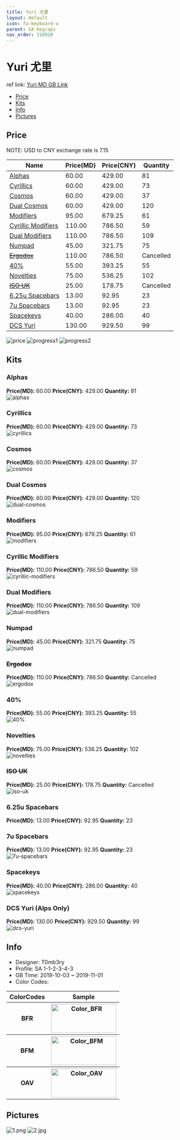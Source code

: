```yaml
---
title: Yuri 尤里
layout: default
icon: fa-keyboard-o
parent: SA Keycaps
nav_order: 310920
---
```


# Yuri 尤里

ref link: [Yuri MD GB Link](https://drop.com/buy/drop-t0mb3ry-sa-yuri-custom-keycap-set)  

* [Price](#price)  
* [Kits](#kits)  
* [Info](#info)  
* [Pictures](#pictures)  


## Price  
NOTE: USD to CNY exchange rate is 7.15

| Name          | Price(MD)    |  Price(CNY) | Quantity |
| ------------- | ------------ |  ---------- | -------- |
|[Alphas](#alphas)|60.00|429.00|81|
|[Cyrillics](#cyrillics)|60.00|429.00|73|
|[Cosmos](#cosmos)|60.00|429.00|37|
|[Dual Cosmos](#dual-cosmos)|60.00|429.00|120|
|[Modifiers](#modifiers)|95.00|679.25|61|
|[Cyrillic Modifiers](#cyrillic-modifiers)|110.00|786.50|59|
|[Dual Modifiers](#dual-modifiers)|110.00|786.50|109|
|[Numpad](#numpad)|45.00|321.75|75|
|[~~Ergodox~~](#ergodox)|110.00|786.50|Cancelled|
|[40%](#40%)|55.00|393.25|55|
|[Novelties](#novelties)|75.00|536.25|102|
|[~~ISO UK~~](#iso-uk)|25.00|178.75|Cancelled|
|[6.25u Spacebars](#625u-spacebars)|13.00|92.95|23|
|[7u Spacebars](#7u-spacebars)|13.00|92.95|23|
|[Spacekeys](#spacekeys)|40.00|286.00|40|
|[DCS Yuri](#dcs-yuri)|130.00|929.50|99|

<img src="{{ 'assets/images/sa-keycaps/yuri/price.jpg' | relative_url }}" alt="price" class="image featured">
<img src="{{ 'assets/images/sa-keycaps/yuri/progress1.png' | relative_url }}" alt="progress1" class="image featured">
<img src="{{ 'assets/images/sa-keycaps/yuri/progress2.png' | relative_url }}" alt="progress2" class="image featured">

## Kits  
### Alphas  
**Price(MD):** 60.00    **Price(CNY):** 429.00    **Quantity:** 81  
<img src="{{ 'assets/images/sa-keycaps/yuri/kits_pics/alphas.png' | relative_url }}" alt="alphas" class="image featured">

### Cyrillics  
**Price(MD):** 60.00    **Price(CNY):** 429.00    **Quantity:** 73  
<img src="{{ 'assets/images/sa-keycaps/yuri/kits_pics/cyrillics.png' | relative_url }}" alt="cyrillics" class="image featured">

### Cosmos  
**Price(MD):** 60.00    **Price(CNY):** 429.00    **Quantity:** 37  
<img src="{{ 'assets/images/sa-keycaps/yuri/kits_pics/cosmos.png' | relative_url }}" alt="cosmos" class="image featured">

### Dual Cosmos  
**Price(MD):** 60.00    **Price(CNY):** 429.00    **Quantity:** 120  
<img src="{{ 'assets/images/sa-keycaps/yuri/kits_pics/dual-cosmos.png' | relative_url }}" alt="dual-cosmos" class="image featured">

### Modifiers  
**Price(MD):** 95.00    **Price(CNY):** 679.25    **Quantity:** 61  
<img src="{{ 'assets/images/sa-keycaps/yuri/kits_pics/modifiers.png' | relative_url }}" alt="modifiers" class="image featured">

### Cyrillic Modifiers  
**Price(MD):** 110.00    **Price(CNY):** 786.50    **Quantity:** 59  
<img src="{{ 'assets/images/sa-keycaps/yuri/kits_pics/cyrillic-modifiers.png' | relative_url }}" alt="cyrillic-modifiers" class="image featured">

### Dual Modifiers  
**Price(MD):** 110.00    **Price(CNY):** 786.50    **Quantity:** 109  
<img src="{{ 'assets/images/sa-keycaps/yuri/kits_pics/dual-modifiers.png' | relative_url }}" alt="dual-modifiers" class="image featured">

### Numpad  
**Price(MD):** 45.00    **Price(CNY):** 321.75    **Quantity:** 75  
<img src="{{ 'assets/images/sa-keycaps/yuri/kits_pics/numpad.png' | relative_url }}" alt="numpad" class="image featured">

### ~~Ergodox~~  
**Price(MD):** 110.00    **Price(CNY):** 786.50    **Quantity:** Cancelled   
<img src="{{ 'assets/images/sa-keycaps/yuri/kits_pics/ergodox.png' | relative_url }}" alt="ergodox" class="image featured">

### 40%  
**Price(MD):** 55.00    **Price(CNY):** 393.25    **Quantity:** 55  
<img src="{{ 'assets/images/sa-keycaps/yuri/kits_pics/40%.png' | relative_url }}" alt="40%" class="image featured">

### Novelties  
**Price(MD):** 75.00    **Price(CNY):** 536.25    **Quantity:** 102  
<img src="{{ 'assets/images/sa-keycaps/yuri/kits_pics/novelties.png' | relative_url }}" alt="novelties" class="image featured">

### ~~ISO UK~~  
**Price(MD):** 25.00    **Price(CNY):** 178.75    **Quantity:** Cancelled  
<img src="{{ 'assets/images/sa-keycaps/yuri/kits_pics/iso-uk.png' | relative_url }}" alt="iso-uk" class="image featured">

### 6.25u Spacebars  
**Price(MD):** 13.00    **Price(CNY):** 92.95    **Quantity:** 23  
### 7u Spacebars  
**Price(MD):** 13.00    **Price(CNY):** 92.95    **Quantity:** 23  
<img src="{{ 'assets/images/sa-keycaps/yuri/kits_pics/spacebars.png' | relative_url }}" alt="7u-spacebars" class="image featured">

### Spacekeys  
**Price(MD):** 40.00    **Price(CNY):** 286.00    **Quantity:** 40  
<img src="{{ 'assets/images/sa-keycaps/yuri/kits_pics/spacekeys.png' | relative_url }}" alt="spacekeys" class="image featured">

### DCS Yuri (Alps Only)
**Price(MD):** 130.00    **Price(CNY):** 929.50    **Quantity:** 99  
<img src="{{ 'assets/images/sa-keycaps/yuri/kits_pics/dcs-yuri.jpg' | relative_url }}" alt="dcs-yuri" class="image featured">


## Info  
* Designer: T0mb3ry  
* Profile: SA 1-1-2-3-4-3  
* GB Time: 2019-10-03 ~ 2019-11-01 
* Color Codes:  

<table style="width:100%">
  <tr>
    <th>ColorCodes</th>
    <th>Sample</th>
  </tr>
  <tr>
    <th>BFR</th>
    <th><img src="{{ 'assets/images/sa-keycaps/SP_ColorCodes/abs/SP_Abs_ColorCodes_BFR.png' | relative_url }}" alt="Color_BFR" height="75" width="170"></th>
  </tr>
  <tr>
    <th>BFM</th>
    <th><img src="{{ 'assets/images/sa-keycaps/SP_ColorCodes/abs/SP_Abs_ColorCodes_BFM.png' | relative_url }}" alt="Color_BFM" height="75" width="170"></th>
  </tr>
  <tr>
    <th>OAV</th>
    <th><img src="{{ 'assets/images/sa-keycaps/SP_ColorCodes/abs/SP_Abs_ColorCodes_OAV.png' | relative_url }}" alt="Color_OAV" height="75" width="170"></th>
  </tr>
</table>


## Pictures  
<img src="{{ 'assets/images/sa-keycaps/yuri/rendering_pics/1.png' | relative_url }}" alt="1.png" class="image featured">
<img src="{{ 'assets/images/sa-keycaps/yuri/rendering_pics/2.jpg' | relative_url }}" alt="2.jpg" class="image featured">
